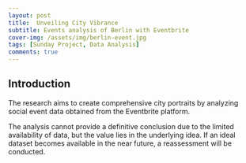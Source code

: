 ```yaml
---
layout: post
title:  Unveiling City Vibrance
subtitle: Events analysis of Berlin with Eventbrite
cover-img: /assets/img/berlin-event.jpg
tags: [Sunday Project, Data Analysis]
comments: true
---
```


## Introduction

 The research aims to create comprehensive city portraits by analyzing social event data obtained from the Eventbrite platform. 






The analysis cannot provide a definitive conclusion due to the limited availability of data, but the value lies in the underlying idea. If an ideal dataset becomes available in the near future, a reassessment will be conducted.

